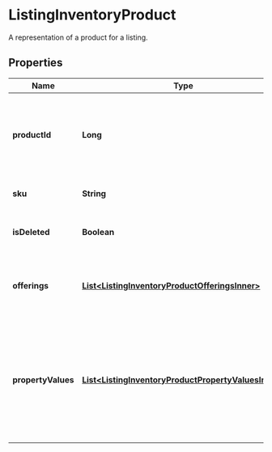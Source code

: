 

# ListingInventoryProduct

A representation of a product for a listing.

## Properties

| Name | Type | Description | Notes |
|------------ | ------------- | ------------- | -------------|
|**productId** | **Long** | The numeric ID for a specific [product](/documentation/reference#tag/ShopListing-Product) purchased from a listing. |  [optional] |
|**sku** | **String** | The SKU string for the product |  [optional] |
|**isDeleted** | **Boolean** | When true, someone deleted this product. |  [optional] |
|**offerings** | [**List&lt;ListingInventoryProductOfferingsInner&gt;**](ListingInventoryProductOfferingsInner.md) | A list of product offering entries for this product. |  [optional] |
|**propertyValues** | [**List&lt;ListingInventoryProductPropertyValuesInner&gt;**](ListingInventoryProductPropertyValuesInner.md) | A list of property value entries for this product. Note: parenthesis characters (&#x60;(&#x60; and &#x60;)&#x60;) are not allowed. |  [optional] |



